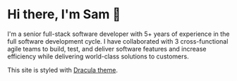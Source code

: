# Hi there, I'm Sam 👋  

I'm a senior full-stack software developer with 5+ years of experience in the full software development cycle. I have collaborated with 3 cross-functional agile teams to build, test, and deliver software features and increase efficiency while delivering world-class solutions to customers.

This site is styled with [Dracula theme](https://draculatheme.com/).
